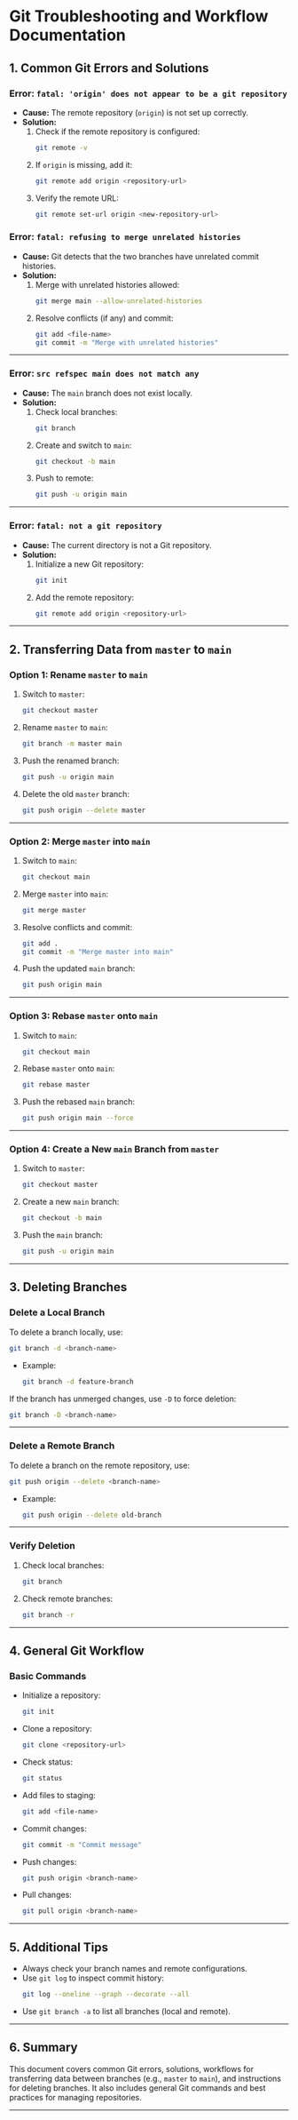 # **Git Troubleshooting and Workflow Documentation**

## **1. Common Git Errors and Solutions**

### **Error: `fatal: 'origin' does not appear to be a git repository`**
- **Cause:** The remote repository (`origin`) is not set up correctly.
- **Solution:**
  1. Check if the remote repository is configured:
     ```bash
     git remote -v
     ```
  2. If `origin` is missing, add it:
     ```bash
     git remote add origin <repository-url>
     ```
  3. Verify the remote URL:
     ```bash
     git remote set-url origin <new-repository-url>
     ```

### **Error: `fatal: refusing to merge unrelated histories`**
- **Cause:** Git detects that the two branches have unrelated commit histories.
- **Solution:**
  1. Merge with unrelated histories allowed:
     ```bash
     git merge main --allow-unrelated-histories
     ```
  2. Resolve conflicts (if any) and commit:
     ```bash
     git add <file-name>
     git commit -m "Merge with unrelated histories"
     ```

---

### **Error: `src refspec main does not match any`**
- **Cause:** The `main` branch does not exist locally.
- **Solution:**
  1. Check local branches:
     ```bash
     git branch
     ```
  2. Create and switch to `main`:
     ```bash
     git checkout -b main
     ```
  3. Push to remote:
     ```bash
     git push -u origin main
     ```

---

### **Error: `fatal: not a git repository`**
- **Cause:** The current directory is not a Git repository.
- **Solution:**
  1. Initialize a new Git repository:
     ```bash
     git init
     ```
  2. Add the remote repository:
     ```bash
     git remote add origin <repository-url>
     ```

---

## **2. Transferring Data from `master` to `main`**

### **Option 1: Rename `master` to `main`**
1. Switch to `master`:
   ```bash
   git checkout master
   ```
2. Rename `master` to `main`:
   ```bash
   git branch -m master main
   ```
3. Push the renamed branch:
   ```bash
   git push -u origin main
   ```
4. Delete the old `master` branch:
   ```bash
   git push origin --delete master
   ```

---

### **Option 2: Merge `master` into `main`**
1. Switch to `main`:
   ```bash
   git checkout main
   ```
2. Merge `master` into `main`:
   ```bash
   git merge master
   ```
3. Resolve conflicts and commit:
   ```bash
   git add .
   git commit -m "Merge master into main"
   ```
4. Push the updated `main` branch:
   ```bash
   git push origin main
   ```

---

### **Option 3: Rebase `master` onto `main`**
1. Switch to `main`:
   ```bash
   git checkout main
   ```
2. Rebase `master` onto `main`:
   ```bash
   git rebase master
   ```
3. Push the rebased `main` branch:
   ```bash
   git push origin main --force
   ```

---

### **Option 4: Create a New `main` Branch from `master`**
1. Switch to `master`:
   ```bash
   git checkout master
   ```
2. Create a new `main` branch:
   ```bash
   git checkout -b main
   ```
3. Push the `main` branch:
   ```bash
   git push -u origin main
   ```

---

## **3. Deleting Branches**

### **Delete a Local Branch**
To delete a branch locally, use:
```bash
git branch -d <branch-name>
```
- Example:
  ```bash
  git branch -d feature-branch
  ```

If the branch has unmerged changes, use `-D` to force deletion:
```bash
git branch -D <branch-name>
```

---

### **Delete a Remote Branch**
To delete a branch on the remote repository, use:
```bash
git push origin --delete <branch-name>
```
- Example:
  ```bash
  git push origin --delete old-branch
  ```

---

### **Verify Deletion**
1. Check local branches:
   ```bash
   git branch
   ```
2. Check remote branches:
   ```bash
   git branch -r
   ```

---

## **4. General Git Workflow**

### **Basic Commands**
- Initialize a repository:
  ```bash
  git init
  ```
- Clone a repository:
  ```bash
  git clone <repository-url>
  ```
- Check status:
  ```bash
  git status
  ```
- Add files to staging:
  ```bash
  git add <file-name>
  ```
- Commit changes:
  ```bash
  git commit -m "Commit message"
  ```
- Push changes:
  ```bash
  git push origin <branch-name>
  ```
- Pull changes:
  ```bash
  git pull origin <branch-name>
  ```

---

## **5. Additional Tips**
- Always check your branch names and remote configurations.
- Use `git log` to inspect commit history:
  ```bash
  git log --oneline --graph --decorate --all
  ```
- Use `git branch -a` to list all branches (local and remote).

---

## **6. Summary**
This document covers common Git errors, solutions, workflows for transferring data between branches (e.g., `master` to `main`), and instructions for deleting branches. It also includes general Git commands and best practices for managing repositories.

---
